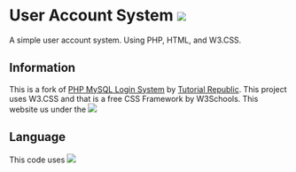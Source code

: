 # User Account System [![](https://flat.badgen.net/badge/TheCrafters001/Login%20System/green?icon=terminal)](https://github.com/TheCrafters001/User-Account-System)
A simple user account system. Using PHP, HTML, and W3.CSS.

## Information
This is a fork of [PHP MySQL Login System](https://www.tutorialrepublic.com/php-tutorial/php-mysql-login-system.php) by [Tutorial Republic](https://www.tutorialrepublic.com/). This project uses W3.CSS and that is a free CSS Framework by W3Schools. This website us under the [![](https://flat.badgen.net/badge/license/GNU%20GPL%20V3/orange)](https://github.com/TheCrafters001/User-Account-System/blob/master/LICENSE)

## Language
This code uses ![](https://flat.badgen.net/badge/language/PHP/green)